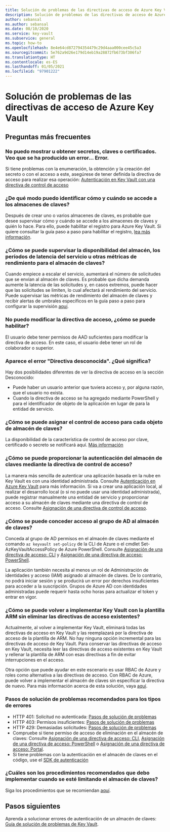 ```yaml
---
title: Solución de problemas de las directivas de acceso de Azure Key Vault
description: Solución de problemas de las directivas de acceso de Azure Key Vault
author: sebansal
ms.author: sebansal
ms.date: 08/10/2020
ms.service: key-vault
ms.subservice: general
ms.topic: how-to
ms.openlocfilehash: 8e4e64cd872794354479c29d4aaa000cee45c5a3
ms.sourcegitcommit: 5e762a9d26e179d14eb19a28872fb673bf306fa7
ms.translationtype: HT
ms.contentlocale: es-ES
ms.lasthandoff: 01/05/2021
ms.locfileid: "97901222"
---
```

# <a name="troubleshooting-azure-key-vault-access-policy-issues"></a>Solución de problemas de las directivas de acceso de Azure Key Vault

## <a name="frequently-asked-questions"></a>Preguntas más frecuentes

### <a name="i-am-not-able-to-list-or-get-secretskeyscertificate-i-am-seeing-something-went-wrong-error"></a>No puedo mostrar u obtener secretos, claves o certificados. Veo que se ha producido un error... Error.
Si tiene problemas con la enumeración, la obtención y la creación del secreto o con el acceso a este, asegúrese de tener definida la directiva de acceso para realizar esa operación: [Autenticación en Key Vault con una directiva de control de acceso](https://docs.microsoft.com/azure/key-vault/general/group-permissions-for-apps)

### <a name="how-can-i-identify-how-and-when-key-vaults-are-accessed"></a>¿De qué modo puedo identificar cómo y cuándo se accede a los almacenes de claves?

Después de crear uno o varios almacenes de claves, es probable que desee supervisar cómo y cuándo se accede a los almacenes de claves y quién lo hace. Para ello, puede habilitar el registro para Azure Key Vault. Si quiere consultar la guía paso a paso para habilitar el registro, [lea más información](./logging.md).

### <a name="how-can-i-monitor-vault-availability-service-latency-periods-or-other-performance-metrics-for-key-vault"></a>¿Cómo se puede supervisar la disponibilidad del almacén, los períodos de latencia del servicio u otras métricas de rendimiento para el almacén de claves?

Cuando empiece a escalar el servicio, aumentará el número de solicitudes que se envían al almacén de claves. Es probable que dicha demanda aumente la latencia de las solicitudes y, en casos extremos, puede hacer que las solicitudes se limiten, lo cual afectará al rendimiento del servicio. Puede supervisar las métricas de rendimiento del almacén de claves y recibir alertas de umbrales específicos en la guía paso a paso para configurar la supervisión [aquí](./alert.md).

### <a name="i-am-not-able-to-modify-access-policy-how-can-it-be-enabled"></a>No puedo modificar la directiva de acceso, ¿cómo se puede habilitar?
El usuario debe tener permisos de AAD suficientes para modificar la directiva de acceso. En este caso, el usuario debe tener un rol de colaborador o superior.

### <a name="i-am-seeing-unknown-policy-error-what-does-that-mean"></a>Aparece el error "Directiva desconocida". ¿Qué significa?
Hay dos posibilidades diferentes de ver la directiva de acceso en la sección Desconocido:
* Puede haber un usuario anterior que tuviera acceso y, por alguna razón, que el usuario no exista.
* Cuando la directiva de acceso se ha agregado mediante PowerShell y para el identificador de objeto de la aplicación en lugar de para la entidad de servicio.

### <a name="how-can-i-assign-access-control-per-key-vault-object"></a>¿Cómo se puede asignar el control de acceso para cada objeto de almacén de claves? 

La disponibilidad de la característica de control de acceso por clave, certificado o secreto se notificará aquí. [Más información](https://feedback.azure.com/forums/906355-azure-key-vault/suggestions/32213176-per-secret-key-certificate-access-control)

### <a name="how-can-i-provide-key-vault-authenticate-using-access-control-policy"></a>¿Cómo se puede proporcionar la autenticación del almacén de claves mediante la directiva de control de acceso?

La manera más sencilla de autenticar una aplicación basada en la nube en Key Vault es con una identidad administrada. Consulte [Autenticación en Azure Key Vault](authentication.md) para más información.
Si va a crear una aplicación local, al realizar el desarrollo local (o si no puede usar una identidad administrada), puede registrar manualmente una entidad de servicio y proporcionar acceso a su almacén de claves mediante una directiva de control de acceso. Consulte [Asignación de una directiva de control de acceso](assign-access-policy-portal.md).

### <a name="how-can-i-give-the-ad-group-access-to-the-key-vault"></a>¿Cómo se puede conceder acceso al grupo de AD al almacén de claves?

Conceda al grupo de AD permisos en el almacén de claves mediante el comando `az keyvault set-policy` de la CLI de Azure o el cmdlet Set-AzKeyVaultAccessPolicy de Azure PowerShell. Consulte [Asignación de una directiva de acceso: CLI](assign-access-policy-cli.md) y [Asignación de una directiva de acceso: PowerShell](assign-access-policy-powershell.md).

La aplicación también necesita al menos un rol de Administración de identidades y acceso (IAM) asignado al almacén de claves. De lo contrario, no podrá iniciar sesión y se producirá un error por derechos insuficientes para acceder a la suscripción. Grupos de Azure AD con identidades administradas puede requerir hasta ocho horas para actualizar el token y entrar en vigor.

### <a name="how-can-i-redeploy-key-vault-with-arm-template-without-deleting-existing-access-policies"></a>¿Cómo se puede volver a implementar Key Vault con la plantilla ARM sin eliminar las directivas de acceso existentes?

Actualmente, al volver a implementar Key Vault, eliminará todas las directivas de acceso en Key Vault y las reemplazará por la directiva de acceso de la plantilla de ARM. No hay ninguna opción incremental para las directivas de acceso de Key Vault. Para conservar las directivas de acceso en Key Vault, necesita leer las directivas de acceso existentes en Key Vault y rellenar la plantilla de ARM con esas directivas a fin de evitar interrupciones en el acceso.

Otra opción que puede ayudar en este escenario es usar RBAC de Azure y roles como alternativa a las directivas de acceso. Con RBAC de Azure, puede volver a implementar el almacén de claves sin especificar la directiva de nuevo. Para más información acerca de esta solución, vaya [aquí](./rbac-guide.md).

### <a name="recommended-troubleshooting-steps-for-following-error-types"></a>Pasos de solución de problemas recomendados para los tipos de errores

* HTTP 401: Solicitud no autenticada: [Pasos de solución de problemas](rest-error-codes.md#http-401-unauthenticated-request)
* HTTP 403: Permisos insuficientes: [Pasos de solución de problemas](rest-error-codes.md#http-403-insufficient-permissions)
* HTTP 429: Demasiadas solicitudes: [Pasos de solución de problemas](rest-error-codes.md#http-429-too-many-requests)
* Compruebe si tiene permiso de acceso de eliminación en el almacén de claves: Consulte [Asignación de una directiva de acceso: CLI](assign-access-policy-cli.md), [Asignación de una directiva de acceso: PowerShell](assign-access-policy-powershell.md) o [Asignación de una directiva de acceso: Portal](assign-access-policy-portal.md).
* Si tiene problemas con la autenticación en el almacén de claves en el código, use el [SDK de autenticación](https://azure.github.io/azure-sdk/posts/2020-02-25/defaultazurecredentials.html)

### <a name="what-are-the-best-practices-i-should-implement-when-key-vault-is-getting-throttled"></a>¿Cuáles son los procedimientos recomendados que debo implementar cuando se esté limitando el almacén de claves?
Siga los procedimientos que se recomiendan [aquí](overview-throttling.md#how-to-throttle-your-app-in-response-to-service-limits).

## <a name="next-steps"></a>Pasos siguientes

Aprenda a solucionar errores de autenticación de un almacén de claves: [Guía de solución de problemas de Key Vault](rest-error-codes.md).
